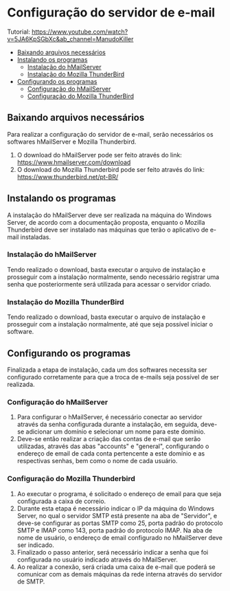 # Configuração do servidor de e-mail

Tutorial: https://www.youtube.com/watch?v=5JA6KpSGbXc&ab_channel=ManudoKiller
- [Baixando arquivos necessários](#baixando-arquivos-necessários)
- [Instalando os programas](#instalando-os-programas)
  - [Instalação do hMailServer](#instalação-do-hmailserver)
  - [Instalação do Mozilla ThunderBird](#instalação-do-mozilla-thunderbird)
- [Configurando os programas](#configurando-os-programas)
  - [Configuração do hMailServer](#configuração-do-hmailserver)
  - [Configuração do Mozilla ThunderBird](#configuração-do-mozilla-thunderbird)



## Baixando arquivos necessários

Para realizar a configuração do servidor de e-mail, serão necessários os softwares hMailServer e Mozilla Thunderbird.

1. O download do hMailServer pode ser feito através do link: https://www.hmailserver.com/download
1. O download do Mozilla Thunderbird pode ser feito através do link: https://www.thunderbird.net/pt-BR/

## Instalando os programas

A instalação do hMailServer deve ser realizada na máquina do Windows Server, de acordo com a documentação proposta, enquanto o Mozilla Thunderbird deve ser instalado nas máquinas que terão o aplicativo de e-mail instaladas.

### Instalação do hMailServer

Tendo realizado o download, basta executar o arquivo de instalação e prosseguir com a instalação normalmente, sendo necessário registrar uma senha que posteriormente será utilizada para acessar o servidor criado.

### Instalação do Mozilla ThunderBird

Tendo realizado o download, basta executar o arquivo de instalação e prosseguir com a instalação normalmente, até que seja possível iniciar o software.

## Configurando os programas

Finalizada a etapa de instalação, cada um dos softwares necessita ser configurado corretamente para que a troca de e-mails seja possível de ser realizada.

### Configuração do hMailServer

1. Para configurar o hMailServer, é necessário conectar ao servidor através da senha configurada durante a instalação, em seguida, deve-se adicionar um domínio e selecionar um nome para este domínio.
1. Deve-se então realizar a criação das contas de e-mail que serão utilizadas, através das abas "accounts" e "general", configurando o endereço de email de cada conta pertencente a este domínio e as respectivas senhas, bem como o nome de cada usuário.

### Configuração do Mozilla Thunderbird

1. Ao executar o programa, é solicitado o endereço de email para que seja configurada a caixa de correio.
1. Durante esta etapa é necessário indicar o IP da máquina do Windows Server, no qual o servidor SMTP está presente na aba de "Servidor", e deve-se configurar as portas SMTP como 25, porta padrão do protocolo SMTP e IMAP como 143, porta padrão do protocolo IMAP. Na aba de nome de usuário, o endereço de email configurado no hMailServer deve ser indicado.
1. Finalizado o passo anterior, será necessário indicar a senha que foi configurada no usuário indicado através do hMailServer.
1. Ao realizar a conexão, será criada uma caixa de e-mail que poderá se comunicar com as demais máquinas da rede interna através do servidor de SMTP.
